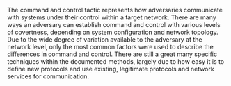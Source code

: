 The command and control tactic represents how adversaries communicate with systems under their control within a target network. There are many ways an adversary can establish command and control with various levels of covertness, depending on system configuration and network topology. Due to the wide degree of variation available to the adversary at the network level, only the most common factors were used to describe the differences in command and control. There are still a great many specific techniques within the documented methods, largely due to how easy it is to define new protocols and use existing, legitimate protocols and network services for communication. 
